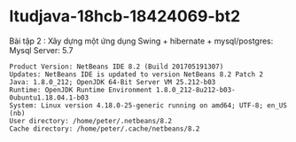 # ltudjava-18hcb-18424069-bt2
Bài tập 2 : Xây dựng một ứng dụng Swing + hibernate + mysql/postgres:
    Mysql Server: 5.7
    
    Product Version: NetBeans IDE 8.2 (Build 201705191307)
    Updates: NetBeans IDE is updated to version NetBeans 8.2 Patch 2
    Java: 1.8.0_212; OpenJDK 64-Bit Server VM 25.212-b03
    Runtime: OpenJDK Runtime Environment 1.8.0_212-8u212-b03-0ubuntu1.18.04.1-b03
    System: Linux version 4.18.0-25-generic running on amd64; UTF-8; en_US (nb)
    User directory: /home/peter/.netbeans/8.2
    Cache directory: /home/peter/.cache/netbeans/8.2
